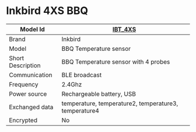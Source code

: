 # Inkbird 4XS BBQ

|Model Id|[IBT_4XS](./../../src/devices/IBS_4XS_json.h)|
|-|-|
|Brand|Inkbird|
|Model|BBQ Temperature sensor|
|Short Description|BBQ Temperature sensor with 4 probes|
|Communication|BLE broadcast|
|Frequency|2.4Ghz|
|Power source|Rechargeable battery, USB|
|Exchanged data|temperature, temperature2, temperature3, temperature4|
|Encrypted|No|
